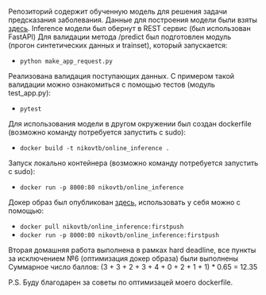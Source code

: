 Репозиторий содержит обученную модель для решения задачи предсказания заболевания.
Данные для построения модели были взяты [здесь](https://www.kaggle.com/ronitf/heart-disease-uci).
Inference модели был обернут в REST сервис (был использован FastAPI)
Для валидации метода /predict был подготовлен модуль (прогон синтетических данных и trainset), который запускается:
* ```python make_app_request.py```

Реализована валидация поступающих данных. С примером такой валидации можно ознакомиться с помощью тестов (модуль test_app.py):
* ```pytest```

Для использования модели в другом окружении был создан dockerfile (возможно команду потребуется запустить с sudo):
* ```docker build -t nikovtb/online_inference .```

Запуск локально контейнера (возможно команду потребуется запустить с sudo):
* ```docker run -p 8000:80 nikovtb/online_inference```

Докер образ был опубликован [здесь](https://hub.docker.com/repository/docker/nikovtb/online_inference), использовать у себя можно с помощью:
* ```docker pull nikovtb/online_inference:firstpush```
* ```docker run -p 8000:80 nikovtb/online_inference:firstpush```

Вторая домашняя работа выполнена в рамках hard deadline, все пункты за исключением №6 (оптимизация докер образа) были выполнены
Суммарное число баллов: (3 + 3 + 2 + 3 + 4 + 0 + 2 + 1 + 1) * 0.65 = 12.35

P.S. Буду благодарен за советы по оптимизацей моего dockerfile.
